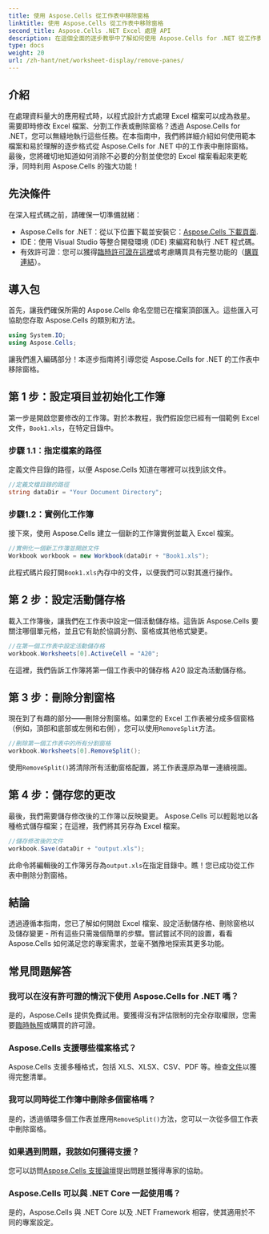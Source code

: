 ```yaml
---
title: 使用 Aspose.Cells 從工作表中移除窗格
linktitle: 使用 Aspose.Cells 從工作表中移除窗格
second_title: Aspose.Cells .NET Excel 處理 API
description: 在這個全面的逐步教學中了解如何使用 Aspose.Cells for .NET 從工作表中刪除窗格。
type: docs
weight: 20
url: /zh-hant/net/worksheet-display/remove-panes/
---
```

## 介紹
在處理資料量大的應用程式時，以程式設計方式處理 Excel 檔案可以成為救星。需要即時修改 Excel 檔案、分割工作表或刪除窗格？透過 Aspose.Cells for .NET，您可以無縫地執行這些任務。在本指南中，我們將詳細介紹如何使用範本檔案和易於理解的逐步格式從 Aspose.Cells for .NET 中的工作表中刪除窗格。
最後，您將確切地知道如何消除不必要的分割並使您的 Excel 檔案看起來更乾淨，同時利用 Aspose.Cells 的強大功能！
## 先決條件
在深入程式碼之前，請確保一切準備就緒：
-  Aspose.Cells for .NET：從以下位置下載並安裝它：[Aspose.Cells 下載頁面](https://releases.aspose.com/cells/net/).
- IDE：使用 Visual Studio 等整合開發環境 (IDE) 來編寫和執行 .NET 程式碼。
- 有效許可證：您可以獲得[臨時許可證在這裡](https://purchase.aspose.com/temporary-license/)或考慮購買具有完整功能的（[購買連結](https://purchase.aspose.com/buy)）。
## 導入包
首先，讓我們確保所需的 Aspose.Cells 命名空間已在檔案頂部匯入。這些匯入可協助您存取 Aspose.Cells 的類別和方法。
```csharp
using System.IO;
using Aspose.Cells;
```
讓我們進入編碼部分！本逐步指南將引導您從 Aspose.Cells for .NET 的工作表中移除窗格。
## 第 1 步：設定項目並初始化工作簿
第一步是開啟您要修改的工作簿。對於本教程，我們假設您已經有一個範例 Excel 文件，`Book1.xls`，在特定目錄中。
### 步驟 1.1：指定檔案的路徑
定義文件目錄的路徑，以便 Aspose.Cells 知道在哪裡可以找到該文件。
```csharp
//定義文檔目錄的路徑
string dataDir = "Your Document Directory";
```
### 步驟1.2：實例化工作簿
接下來，使用 Aspose.Cells 建立一個新的工作簿實例並載入 Excel 檔案。
```csharp
//實例化一個新工作簿並開啟文件
Workbook workbook = new Workbook(dataDir + "Book1.xls");
```
此程式碼片段打開`Book1.xls`內存中的文件，以便我們可以對其進行操作。
## 第 2 步：設定活動儲存格
載入工作簿後，讓我們在工作表中設定一個活動儲存格。這告訴 Aspose.Cells 要關注哪個單元格，並且它有助於協調分割、窗格或其他格式變更。
```csharp
//在第一個工作表中設定活動儲存格
workbook.Worksheets[0].ActiveCell = "A20";
```
在這裡，我們告訴工作簿將第一個工作表中的儲存格 A20 設定為活動儲存格。
## 第 3 步：刪除分割窗格
現在到了有趣的部分——刪除分割窗格。如果您的 Excel 工作表被分成多個窗格（例如，頂部和底部或左側和右側），您可以使用`RemoveSplit`方法。
```csharp
//刪除第一個工作表中的所有分割窗格
workbook.Worksheets[0].RemoveSplit();
```
使用`RemoveSplit()`將清除所有活動窗格配置，將工作表還原為單一連續視圖。
## 第 4 步：儲存您的更改
最後，我們需要儲存修改後的工作簿以反映變更。 Aspose.Cells 可以輕鬆地以各種格式儲存檔案；在這裡，我們將其另存為 Excel 檔案。
```csharp
//儲存修改後的文件
workbook.Save(dataDir + "output.xls");
```
此命令將編輯後的工作簿另存為`output.xls`在指定目錄中。瞧！您已成功從工作表中刪除分割窗格。
## 結論
透過遵循本指南，您已了解如何開啟 Excel 檔案、設定活動儲存格、刪除窗格以及儲存變更 - 所有這些只需幾個簡單的步驟。嘗試嘗試不同的設置，看看 Aspose.Cells 如何滿足您的專案需求，並毫不猶豫地探索其更多功能。
## 常見問題解答
### 我可以在沒有許可證的情況下使用 Aspose.Cells for .NET 嗎？  
是的，Aspose.Cells 提供免費試用。要獲得沒有評估限制的完全存取權限，您需要[臨時執照](https://purchase.aspose.com/temporary-license/)或購買的許可證。
### Aspose.Cells 支援哪些檔案格式？  
Aspose.Cells 支援多種格式，包括 XLS、XLSX、CSV、PDF 等。檢查[文件](https://reference.aspose.com/cells/net/)以獲得完整清單。
### 我可以同時從工作簿中刪除多個窗格嗎？  
是的，透過循環多個工作表並應用`RemoveSplit()`方法，您可以一次從多個工作表中刪除窗格。
### 如果遇到問題，我該如何獲得支援？  
您可以訪問[Aspose.Cells 支援論壇](https://forum.aspose.com/c/cells/9)提出問題並獲得專家的協助。
### Aspose.Cells 可以與 .NET Core 一起使用嗎？  
是的，Aspose.Cells 與 .NET Core 以及 .NET Framework 相容，使其適用於不同的專案設定。